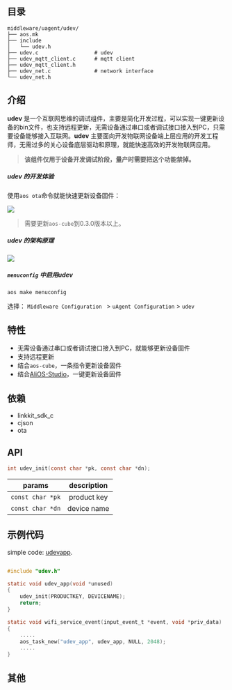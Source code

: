## 目录

```
middleware/uagent/udev/
├── aos.mk
├── include
│   └── udev.h
├── udev.c                  # udev
├── udev_mqtt_client.c      # mqtt client
├── udev_mqtt_client.h
├── udev_net.c              # network interface
└── udev_net.h
```

## 介绍

**udev** 是一个互联网思维的调试组件，主要是简化开发过程，可以实现一键更新设备的bin文件，也支持远程更新，无需设备通过串口或者调试接口接入到PC，只需要设备能够接入互联网。**udev** 主要面向开发物联网设备端上层应用的开发工程师，无需过多的关心设备底层驱动和原理，就能快速高效的开发物联网应用。

> **该组件仅用于设备开发调试阶段，量产时需要把这个功能禁掉。**

##### udev 的开发体验

使用`aos ota`命令就能快速更新设备固件：

![](https://img.alicdn.com/tfs/TB1GINADwTqK1RjSZPhXXXfOFXa-919-571.gif)

> 需要更新`aos-cube`到0.3.0版本以上。

##### udev 的架构原理

![](https://img.alicdn.com/tfs/TB1NMk4DlLoK1RjSZFuXXXn0XXa-526-329.png)

##### `menuconfig` 中启用udev

```
aos make menuconfig
```

选择：
`Middleware Configuration ` > `uAgent Configuration` > `udev`

## 特性

- 无需设备通过串口或者调试接口接入到PC，就能够更新设备固件
- 支持远程更新
- 结合`aos-cube`，一条指令更新设备固件
- 结合[AliOS-Studio](https://marketplace.visualstudio.com/items?itemName=alios.alios-studio)，一键更新设备固件

## 依赖

- linkkit_sdk_c
- cjson
- ota

## API

```c
int udev_init(const char *pk, const char *dn);
```

|params|description|
|:---:|:---:|
|`const char *pk`| product key|
|`const char *dn`| device name|

## 示例代码

simple code: [udevapp](../../../app/example/udevapp).

```c

#include "udev.h"

static void udev_app(void *unused)
{
    udev_init(PRODUCTKEY, DEVICENAME);
    return;
}

static void wifi_service_event(input_event_t *event, void *priv_data)
{
    .....
    aos_task_new("udev_app", udev_app, NULL, 2048);
    .....
}
```

## 其他
